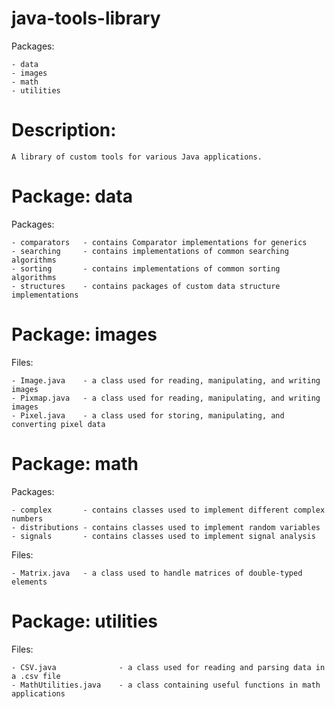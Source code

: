 # java-tools-library

Packages:

	- data
	- images
	- math
	- utilities

# Description:

	A library of custom tools for various Java applications.

# Package: data

Packages:

	- comparators	- contains Comparator implementations for generics
	- searching		- contains implementations of common searching algorithms
	- sorting		- contains implementations of common sorting algorithms
	- structures	- contains packages of custom data structure implementations

# Package: images

Files:

	- Image.java	- a class used for reading, manipulating, and writing images
	- Pixmap.java	- a class used for reading, manipulating, and writing images
	- Pixel.java	- a class used for storing, manipulating, and converting pixel data

# Package: math

Packages:

	- complex		- contains classes used to implement different complex numbers
	- distributions	- contains classes used to implement random variables
	- signals		- contains classes used to implement signal analysis

Files:

	- Matrix.java	- a class used to handle matrices of double-typed elements

# Package: utilities

Files:

	- CSV.java				- a class used for reading and parsing data in a .csv file
	- MathUtilities.java	- a class containing useful functions in math applications
